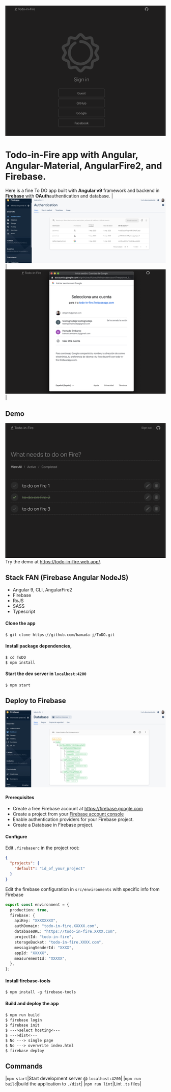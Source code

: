 ![ScreenShot](./images/app.png)

# Todo-in-Fire app with Angular, Angular-Material, AngularFire2, and Firebase.

Here is a fine To DO app built with
**Angular v9** framework and backend in
**Firebase**
with
**OAuth**authentication and database.
| ![ScreenShot](images/auth.png)| ![ScreenShot](images/login.png)|

## Demo

![ScreenShot](images/todo.png)
Try the demo at <a href="https://todo-in-fire.web.app/" target="_blank">https://todo-in-fire.web.app/</a>.

## Stack FAN (Firebase Angular NodeJS)

- Angular 9, CLI, AngularFire2
- Firebase
- RxJS
- SASS
- Typescript

#### Clone the app

```shell
$ git clone https://github.com/hamada-j/ToDO.git
```

#### Install package dependencies,

```shell
$ cd ToDO
$ npm install
```

#### Start the dev server in `localhost:4200`

```shell
$ npm start
```

## Deploy to Firebase

![ScreenShot](images/db.png)

#### Prerequisites

- Create a free Firebase account at https://firebase.google.com
- Create a project from your [Firebase account console](https://console.firebase.google.com)
- Enable authentication providers for your Firebase project.
- Create a Database in Firebase project.

#### Configure

Edit `.firebaserc` in the project root:

```json
{
  "projects": {
    "default": "id_of_your_project"
  }
}
```

Edit the firebase configuration in `src/environments` with specific info from Firebase

```typescript
export const environment = {
  production: true,
  firebase: {
    apiKey: "XXXXXXXX",
    authDomain: "todo-in-fire.XXXXX.com",
    databaseURL: "https://todo-in-fire.XXXX.com",
    projectId: "todo-in-fire",
    storageBucket: "todo-in-fire.XXXX.com",
    messagingSenderId: "XXXX",
    appId: "XXXXX",
    measurementId: "XXXXX",
  },
};
```

#### Install firebase-tools

```shell
$ npm install -g firebase-tools
```

#### Build and deploy the app

```shell
$ npm run build
$ firebase login
$ firebase init
$ --->select hosting<---
$ --->dist<---
$ No ---> single page
$ No ---> overwrite index.html
$ firebase deploy
```

## Commands

|`npm start`|Start development server @ `localhost:4200`|
|`npm run build`|build the application to `./dist`|
|`npm run lint`|Lint `.ts` files|
